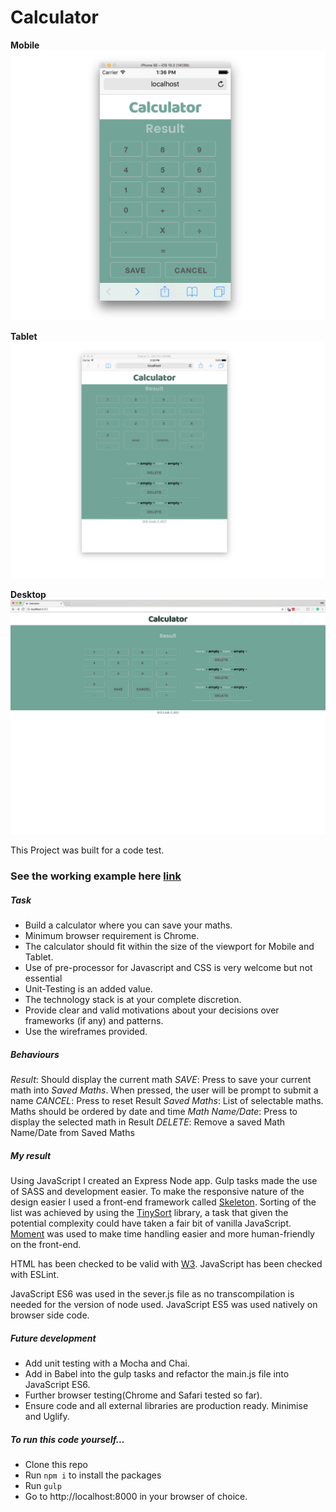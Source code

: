 # Calculator
**Mobile**
![calculator](./calc.png)

**Tablet**
![calculator on tablet](./calc-tablet.png)

**Desktop**
![cacluator on desktop](./calc-desktop.png)

This Project was built for a code test.

### See the working example here [link](https://safe-beyond-56415.herokuapp.com/)

##### Task
- Build a calculator where you can save your maths.
- Minimum browser requirement is Chrome.
- The calculator should fit within the size of the viewport for Mobile and Tablet.
- Use of pre-processor for Javascript and CSS is very welcome but not essential
- Unit-Testing is an added value.
- The technology stack is at your complete discretion.
- Provide clear and valid motivations about your decisions over frameworks (if any) and patterns.
- Use the wireframes provided.

##### Behaviours
*Result*: Should display the current math
*SAVE*: Press to save your current math into *Saved Maths*. When pressed, the user will be
prompt to submit a name
*CANCEL*: Press to reset Result
*Saved Maths*: List of selectable maths. Maths should be ordered by date and time
*Math Name/Date*: Press to display the selected math in Result
*DELETE*: Remove a saved Math Name/Date from Saved Maths

##### My result
Using JavaScript I created an Express Node app. Gulp tasks made the use of SASS and development easier. To make the responsive nature of the design easier I used a front-end framework called [Skeleton](http://getskeleton.com/). Sorting of the list was achieved by using the [TinySort](http://tinysort.sjeiti.com/index.html) library, a task that given the potential complexity could have taken a fair bit of vanilla JavaScript. [Moment](http://momentjs.com/) was used to make time handling easier and more human-friendly on the front-end.

HTML has been checked to be valid with [W3](https://validator.w3.org). JavaScript has been checked with ESLint.

JavaScript ES6 was used in the sever.js file as no transcompilation is needed for the version of node used. JavaScript ES5 was used natively on browser side code.

##### Future development
- Add unit testing with a Mocha and Chai.
- Add in Babel into the gulp tasks and refactor the main.js file into JavaScript ES6.
- Further browser testing(Chrome and Safari tested so far).
- Ensure code and all external libraries are production ready. Minimise and Uglify.

##### To run this code yourself...
- Clone this repo
- Run `npm i` to install the packages
- Run `gulp`
- Go to http://localhost:8000 in your browser of choice.